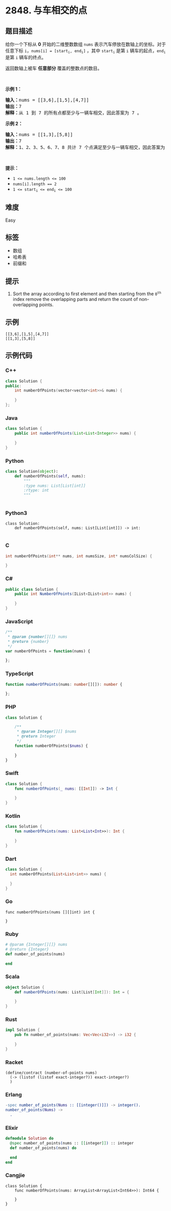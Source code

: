 # 2848. 与车相交的点

## 题目描述

<p>给你一个下标从 <strong>0</strong> 开始的二维整数数组 <code>nums</code> 表示汽车停放在数轴上的坐标。对于任意下标 <code>i</code>，<code>nums[i] = [start<sub>i</sub>, end<sub>i</sub>]</code> ，其中 <code>start<sub>i</sub></code> 是第 <code>i</code> 辆车的起点，<code>end<sub>i</sub></code> 是第 <code>i</code> 辆车的终点。</p>

<p>返回数轴上被车 <strong>任意部分</strong> 覆盖的整数点的数目。</p>

<p>&nbsp;</p>

<p><strong class="example">示例 1：</strong></p>

<pre>
<strong>输入：</strong>nums = [[3,6],[1,5],[4,7]]
<strong>输出：</strong>7
<strong>解释：</strong>从 1 到 7 的所有点都至少与一辆车相交，因此答案为 7 。
</pre>

<p><strong class="example">示例 2：</strong></p>

<pre>
<strong>输入：</strong>nums = [[1,3],[5,8]]
<strong>输出：</strong>7
<strong>解释：</strong>1、2、3、5、6、7、8 共计 7 个点满足至少与一辆车相交，因此答案为 7 。
</pre>

<p>&nbsp;</p>

<p><strong>提示：</strong></p>

<ul>
	<li><code>1 &lt;= nums.length &lt;= 100</code></li>
	<li><code>nums[i].length == 2</code></li>
	<li><code><font face="monospace">1 &lt;= start<sub>i</sub>&nbsp;&lt;= end<sub>i</sub>&nbsp;&lt;= 100</font></code></li>
</ul>


## 难度

Easy

## 标签

- 数组
- 哈希表
- 前缀和

## 提示

1. Sort the array according to first element and then starting from the <code>0<sup>th</sup></code> index remove the overlapping parts and return the count of non-overlapping points.

## 示例

```
[[3,6],[1,5],[4,7]]
[[1,3],[5,8]]
```

## 示例代码

### C++

```cpp
class Solution {
public:
    int numberOfPoints(vector<vector<int>>& nums) {
        
    }
};
```

### Java

```java
class Solution {
    public int numberOfPoints(List<List<Integer>> nums) {
        
    }
}
```

### Python

```python
class Solution(object):
    def numberOfPoints(self, nums):
        """
        :type nums: List[List[int]]
        :rtype: int
        """
        
```

### Python3

```python3
class Solution:
    def numberOfPoints(self, nums: List[List[int]]) -> int:
        
```

### C

```c
int numberOfPoints(int** nums, int numsSize, int* numsColSize) {
    
}
```

### C#

```csharp
public class Solution {
    public int NumberOfPoints(IList<IList<int>> nums) {
        
    }
}
```

### JavaScript

```javascript
/**
 * @param {number[][]} nums
 * @return {number}
 */
var numberOfPoints = function(nums) {
    
};
```

### TypeScript

```typescript
function numberOfPoints(nums: number[][]): number {
    
};
```

### PHP

```php
class Solution {

    /**
     * @param Integer[][] $nums
     * @return Integer
     */
    function numberOfPoints($nums) {
        
    }
}
```

### Swift

```swift
class Solution {
    func numberOfPoints(_ nums: [[Int]]) -> Int {
        
    }
}
```

### Kotlin

```kotlin
class Solution {
    fun numberOfPoints(nums: List<List<Int>>): Int {
        
    }
}
```

### Dart

```dart
class Solution {
  int numberOfPoints(List<List<int>> nums) {
    
  }
}
```

### Go

```golang
func numberOfPoints(nums [][]int) int {
    
}
```

### Ruby

```ruby
# @param {Integer[][]} nums
# @return {Integer}
def number_of_points(nums)
    
end
```

### Scala

```scala
object Solution {
    def numberOfPoints(nums: List[List[Int]]): Int = {
        
    }
}
```

### Rust

```rust
impl Solution {
    pub fn number_of_points(nums: Vec<Vec<i32>>) -> i32 {
        
    }
}
```

### Racket

```racket
(define/contract (number-of-points nums)
  (-> (listof (listof exact-integer?)) exact-integer?)
  )
```

### Erlang

```erlang
-spec number_of_points(Nums :: [[integer()]]) -> integer().
number_of_points(Nums) ->
  .
```

### Elixir

```elixir
defmodule Solution do
  @spec number_of_points(nums :: [[integer]]) :: integer
  def number_of_points(nums) do
    
  end
end
```

### Cangjie

```cangjie
class Solution {
    func numberOfPoints(nums: ArrayList<ArrayList<Int64>>): Int64 {

    }
}
```

